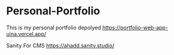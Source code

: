 # Personal-Portfolio
This is my personal portfolio 
depolyed https://portfolio-web-app-uina.vercel.app/



Sanity For CMS https://ahadd.sanity.studio/
